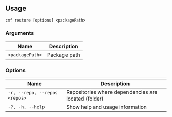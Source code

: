 <!-- BEGIN USAGE -->

Usage
-----

```
cmf restore [options] <packagePath>
```

### Arguments

Name | Description
---- | -----------
`<packagePath>` | Package path

### Options

Name | Description
---- | -----------
`-r, --repo, --repos <repos>` | Repositories where dependencies are located (folder)
`-?, -h, --help` | Show help and usage information


<!-- END USAGE -->
